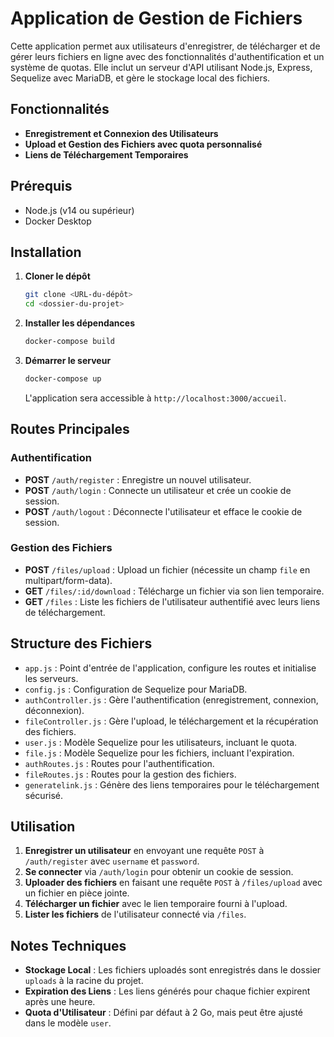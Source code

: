 
# Application de Gestion de Fichiers

Cette application permet aux utilisateurs d'enregistrer, de télécharger et de gérer leurs fichiers en ligne avec des fonctionnalités d'authentification et un système de quotas. Elle inclut un serveur d'API utilisant Node.js, Express, Sequelize avec MariaDB, et gère le stockage local des fichiers.

## Fonctionnalités

- **Enregistrement et Connexion des Utilisateurs**
- **Upload et Gestion des Fichiers avec quota personnalisé**
- **Liens de Téléchargement Temporaires**

## Prérequis

- Node.js (v14 ou supérieur)
- Docker Desktop

## Installation

1. **Cloner le dépôt**
   ```bash
   git clone <URL-du-dépôt>
   cd <dossier-du-projet>
   ```

2. **Installer les dépendances**
   ```bash
   docker-compose build
   ```
   
4. **Démarrer le serveur**
   ```bash
   docker-compose up
   ```
   L'application sera accessible à `http://localhost:3000/accueil`.

## Routes Principales

### Authentification
- **POST** `/auth/register` : Enregistre un nouvel utilisateur.
- **POST** `/auth/login` : Connecte un utilisateur et crée un cookie de session.
- **POST** `/auth/logout` : Déconnecte l'utilisateur et efface le cookie de session.

### Gestion des Fichiers
- **POST** `/files/upload` : Upload un fichier (nécessite un champ `file` en multipart/form-data).
- **GET** `/files/:id/download` : Télécharge un fichier via son lien temporaire.
- **GET** `/files` : Liste les fichiers de l'utilisateur authentifié avec leurs liens de téléchargement.

## Structure des Fichiers

- `app.js` : Point d'entrée de l'application, configure les routes et initialise les serveurs.
- `config.js` : Configuration de Sequelize pour MariaDB.
- `authController.js` : Gère l'authentification (enregistrement, connexion, déconnexion).
- `fileController.js` : Gère l'upload, le téléchargement et la récupération des fichiers.
- `user.js` : Modèle Sequelize pour les utilisateurs, incluant le quota.
- `file.js` : Modèle Sequelize pour les fichiers, incluant l'expiration.
- `authRoutes.js` : Routes pour l'authentification.
- `fileRoutes.js` : Routes pour la gestion des fichiers.
- `generatelink.js` : Génère des liens temporaires pour le téléchargement sécurisé.

## Utilisation

1. **Enregistrer un utilisateur** en envoyant une requête `POST` à `/auth/register` avec `username` et `password`.
2. **Se connecter** via `/auth/login` pour obtenir un cookie de session.
3. **Uploader des fichiers** en faisant une requête `POST` à `/files/upload` avec un fichier en pièce jointe.
4. **Télécharger un fichier** avec le lien temporaire fourni à l'upload.
5. **Lister les fichiers** de l'utilisateur connecté via `/files`.

## Notes Techniques

- **Stockage Local** : Les fichiers uploadés sont enregistrés dans le dossier `uploads` à la racine du projet.
- **Expiration des Liens** : Les liens générés pour chaque fichier expirent après une heure.
- **Quota d'Utilisateur** : Défini par défaut à 2 Go, mais peut être ajusté dans le modèle `user`.

